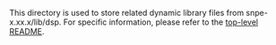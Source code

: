 This directory is used to store related dynamic library files from snpe-x.xx.x/lib/dsp. For specific information, please refer to the [top-level README](../../../README.md).
